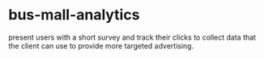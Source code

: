 # bus-mall-analytics
present users with a short survey and track their clicks to collect data that the client can use to provide more targeted advertising. 
